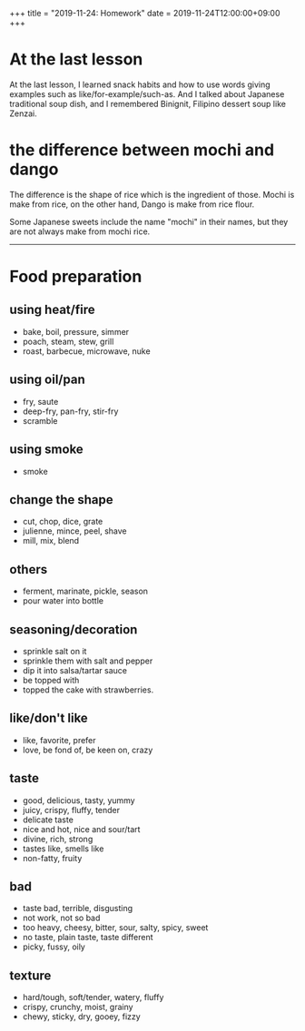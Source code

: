 +++
title =  "2019-11-24: Homework"
date = 2019-11-24T12:00:00+09:00
+++
# At the last lesson
At the last lesson, I learned snack habits
and how to use words giving examples such as like/for-example/such-as.
And I talked about Japanese traditional soup dish,
and I remembered Binignit, Filipino dessert soup like Zenzai.

# the difference between mochi and dango

The difference is the shape of rice which is the ingredient of those.
Mochi is make from rice, on the other hand,
Dango is make from rice flour.

Some Japanese sweets include the name "mochi" in their names,
but they are not always make from mochi rice.

- - -
# Food preparation
## using heat/fire
* bake, boil, pressure, simmer
* poach, steam, stew, grill
* roast, barbecue, microwave, nuke
## using oil/pan
* fry, saute
* deep-fry, pan-fry, stir-fry
* scramble
## using smoke
* smoke
## change the shape
* cut, chop, dice, grate
* julienne, mince, peel, shave
* mill, mix, blend
## others
* ferment, marinate, pickle, season
* pour water into bottle
## seasoning/decoration
* sprinkle salt on it
* sprinkle them with salt and pepper
* dip it into salsa/tartar sauce
* be topped with
* topped the cake with strawberries.
## like/don't like
* like, favorite, prefer
* love, be fond of, be keen on, crazy
## taste
* good, delicious, tasty, yummy
* juicy, crispy, fluffy, tender
* delicate taste
* nice and hot, nice and sour/tart
* divine, rich, strong
* tastes like, smells like
* non-fatty, fruity
## bad
* taste bad, terrible, disgusting
* not work, not so bad
* too heavy, cheesy, bitter, sour, salty, spicy, sweet
* no taste, plain taste, taste different
* picky, fussy, oily
## texture
* hard/tough, soft/tender, watery, fluffy
* crispy, crunchy, moist, grainy
* chewy, sticky, dry, gooey, fizzy
